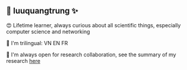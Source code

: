 ## 👋 luuquangtrung ✨ 

<!--
**luuquangtrung/luuquangtrung** is a ✨ _special_ ✨ repository because its `README.md` (this file) appears on your GitHub profile.

Here are some ideas to get you started:

- 🔭 I’m currently working on ...
- 🌱 I’m currently learning ...
- 👯 I’m looking to collaborate on ...
- 🤔 I’m looking for help with ...
- 💬 Ask me about ...
- 📫 How to reach me: ...
- 😄 Pronouns: ...
- ⚡ Fun fact: ...
-->

😍 Lifetime learner, always curious about all scientific things, especially computer science and networking

🌱 I'm trilingual:  VN EN FR

👯 I'm always open for research collaboration, see the summary of my research [here](https://luuquangtrung.github.io/research/)
